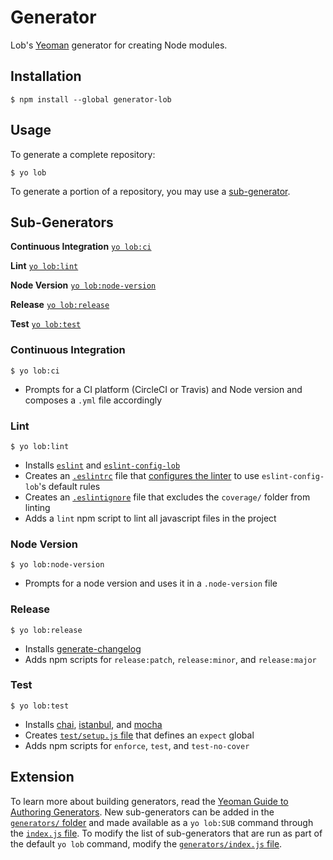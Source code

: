 # Generator

Lob's [Yeoman](http://yeoman.io/) generator for creating Node modules.

## Installation

```
$ npm install --global generator-lob
```

## Usage

To generate a complete repository:
```
$ yo lob
```

To generate a portion of a repository, you may use a [sub-generator](#sub-generators).

## Sub-Generators

**Continuous Integration** [`yo lob:ci`](#continuous-integration)

**Lint** [`yo lob:lint`](#lint)

**Node Version** [`yo lob:node-version`](#node-version)

**Release** [`yo lob:release`](#release)

**Test** [`yo lob:test`](#test)

### Continuous Integration

```
$ yo lob:ci
```

- Prompts for a CI platform (CircleCI or Travis) and Node version and composes a `.yml` file accordingly

### Lint

```
$ yo lob:lint
```

- Installs [`eslint`](https://www.npmjs.com/package/eslint) and [`eslint-config-lob`](https://www.npmjs.com/package/eslint-config-lob)
- Creates an [`.eslintrc`](generators/eslint/templates/eslintrc) file that [configures the linter](http://eslint.org/docs/user-guide/configuring) to use `eslint-config-lob`'s default rules
- Creates an [`.eslintignore`](generators/eslint/templates/eslintignore) file that excludes the `coverage/` folder from linting
- Adds a `lint` npm script to lint all javascript files in the project

### Node Version

```
$ yo lob:node-version
```

- Prompts for a node version and uses it in a `.node-version` file

### Release

```
$ yo lob:release
```

- Installs [generate-changelog](https://github.com/lob/generate-changelog)
- Adds npm scripts for `release:patch`, `release:minor`, and `release:major`

### Test

```
$ yo lob:test
```

- Installs [chai](https://www.npmjs.com/package/chai), [istanbul](https://www.npmjs.com/package/istanbul), and [mocha](https://www.npmjs.com/package/mocha)
- Creates [`test/setup.js` file](generators/test/templates/setup.js) that defines an `expect` global
- Adds npm scripts for `enforce`, `test`, and `test-no-cover`

## Extension

To learn more about building generators, read the [Yeoman Guide to Authoring Generators](http://yeoman.io/authoring/). New sub-generators can be added in the [`generators/` folder](generators/) and made available as a `yo lob:SUB` command through the [`index.js` file](index.js). To modify the list of sub-generators that are run as part of the default `yo lob` command, modify the [`generators/index.js` file](generators/index.js).
